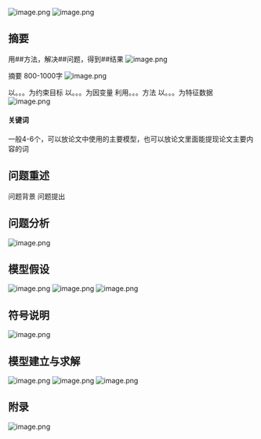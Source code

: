 
![image.png](https://yaaame-1317851743.cos.ap-beijing.myqcloud.com/undefinedPasted%20image%2020230330144532.png)
![image.png](https://yaaame-1317851743.cos.ap-beijing.myqcloud.com/undefinedPasted%20image%2020230330144919.png)

## 摘要

用##方法，解决##问题，得到##结果
![image.png](https://yaaame-1317851743.cos.ap-beijing.myqcloud.com/undefinedPasted%20image%2020230329225944.png)

摘要 800-1000字
![image.png](https://yaaame-1317851743.cos.ap-beijing.myqcloud.com/undefinedPasted%20image%2020230329230444.png)

以。。。为约束目标
以。。。为因变量 利用。。。方法
以。。。为特征数据
![image.png](https://yaaame-1317851743.cos.ap-beijing.myqcloud.com/undefinedPasted%20image%2020230329232854.png)

#### 关键词

一般4-6个，可以放论文中使用的主要模型，也可以放论文里面能提现论文主要内容的词

## 问题重述

问题背景
问题提出

## 问题分析
![image.png](https://yaaame-1317851743.cos.ap-beijing.myqcloud.com/undefinedPasted%20image%2020230329234240.png)

## 模型假设
![image.png](https://yaaame-1317851743.cos.ap-beijing.myqcloud.com/undefinedPasted%20image%2020230329234942.png)
![image.png](https://yaaame-1317851743.cos.ap-beijing.myqcloud.com/undefinedPasted%20image%2020230329235104.png)
![image.png](https://yaaame-1317851743.cos.ap-beijing.myqcloud.com/undefinedPasted%20image%2020230329235302.png)

## 符号说明
![image.png](https://yaaame-1317851743.cos.ap-beijing.myqcloud.com/undefinedPasted%20image%2020230330000039.png)



## 模型建立与求解
![image.png](https://yaaame-1317851743.cos.ap-beijing.myqcloud.com/undefinedPasted%20image%2020230330000512.png)
![image.png](https://yaaame-1317851743.cos.ap-beijing.myqcloud.com/undefinedPasted%20image%2020230330001037.png)
![image.png](https://yaaame-1317851743.cos.ap-beijing.myqcloud.com/undefinedPasted%20image%2020230330001334.png)


## 附录
![image.png](https://yaaame-1317851743.cos.ap-beijing.myqcloud.com/undefinedPasted%20image%2020230330143726.png)
